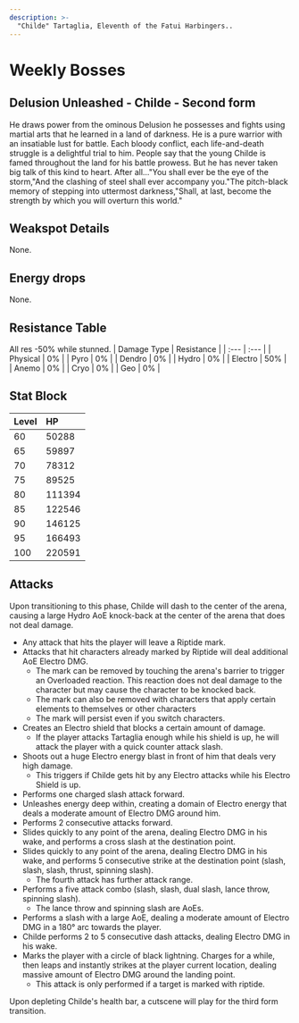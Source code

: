 ```yaml
---
description: >-
  "Childe" Tartaglia, Eleventh of the Fatui Harbingers..
---
```


# Weekly Bosses

## Delusion Unleashed - Childe - Second form

He draws power from the ominous Delusion he possesses and fights using martial arts that he learned in a land of darkness. He is a pure warrior with an insatiable lust for battle. Each bloody conflict, each life-and-death struggle is a delightful trial to him. People say that the young Childe is famed throughout the land for his battle prowess. But he has never taken big talk of this kind to heart. After all..."You shall ever be the eye of the storm,"And the clashing of steel shall ever accompany you."The pitch-black memory of stepping into uttermost darkness,"Shall, at last, become the strength by which you will overturn this world."

## Weakspot Details

None.

## Energy drops

None.

## Resistance Table

All res -50% while stunned.
| Damage Type | Resistance |
| :--- | :--- |
| Physical | 0% |
| Pyro | 0% |
| Dendro | 0% |
| Hydro | 0% |
| Electro | 50% |
| Anemo | 0% |
| Cryo | 0% |
| Geo | 0% |

## Stat Block

| Level | HP |
| :--- | :--- |
| 60 | 50288 |
| 65 | 59897 |
| 70 | 78312 |
| 75 | 89525 |
| 80 | 111394 |
| 85 | 122546 |
| 90 | 146125 |
| 95 | 166493 |
| 100 | 220591 |

## Attacks

Upon transitioning to this phase, Childe will dash to the center of the arena, causing a large Hydro AoE knock-back at the center of the arena that does not deal damage.  

* Any attack that hits the player will leave a Riptide mark.  
* Attacks that hit characters already marked by Riptide will deal additional AoE Electro DMG.
  * The mark can be removed by touching the arena's barrier to trigger an Overloaded reaction. This reaction does not deal damage to the character but may cause the character to be knocked back.
  * The mark can also be removed with characters that apply certain elements to themselves or other characters
  * The mark will persist even if you switch characters.
* Creates an Electro shield that blocks a certain amount of damage.
  * If the player attacks Tartaglia enough while his shield is up, he will attack the player with a quick counter attack slash.
* Shoots out a huge Electro energy blast in front of him that deals very high damage.
  * This triggers if Childe gets hit by any Electro attacks while his Electro Shield is up.
* Performs one charged slash attack forward.
* Unleashes energy deep within, creating a domain of Electro energy that deals a moderate amount of Electro DMG around him.
* Performs 2 consecutive attacks forward.
* Slides quickly to any point of the arena, dealing Electro DMG in his wake, and performs a cross slash at the destination point.
* Slides quickly to any point of the arena, dealing Electro DMG in his wake, and performs 5 consecutive strike at the destination point (slash, slash, slash, thrust, spinning slash). 
  * The fourth attack has further attack range.
* Performs a five attack combo (slash, slash, dual slash, lance throw, spinning slash). 
  * The lance throw and spinning slash are AoEs.
* Performs a slash with a large AoE, dealing a moderate amount of Electro DMG in a 180° arc towards the player.
* Childe performs 2 to 5 consecutive dash attacks, dealing Electro DMG in his wake.
* Marks the player with a circle of black lightning. Charges for a while, then leaps and instantly strikes at the player current location, dealing massive amount of Electro DMG around the landing point.
  * This attack is only performed if a target is marked with riptide.

Upon depleting Childe's health bar, a cutscene will play for the third form transition.
